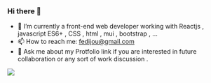 ### Hi there 👋
- 🔭 I’m currently a front-end web developer working with Reactjs , javascript ES6+ , CSS , html , mui , bootstrap , ...
- 📫 How to reach me: fedijou@gmail.com 
- 💬 Ask me about my Protfolio link if you are interested in future collaboration or any sort of work discussion .
<img src="https://github-readme-stats.vercel.app/api?username=fedi-jou&&show_icons=true&title_color=#696969&icon_color=bb2acf&text_color=daf7dc&bg_color=151515" />
<!--
**Fedi-jou/Fedi-jou** is a ✨ _special_ ✨ repository because its `README.md` (this file) appears on your GitHub profile.

Here are some ideas to get you started:


- 🌱 I’m currently learning ...
- 👯 I’m looking to collaborate on ...
- 🤔 I’m looking for help with ...
- 💬 Ask me about ...

- 😄 Pronouns: ...
- ⚡ Fun fact: ...
-->
